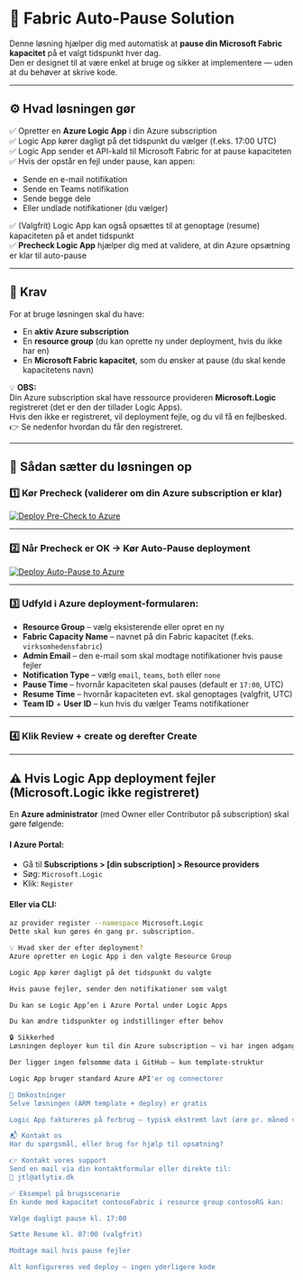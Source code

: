 # 🚀 Fabric Auto-Pause Solution

Denne løsning hjælper dig med automatisk at **pause din Microsoft Fabric kapacitet** på et valgt tidspunkt hver dag.  
Den er designet til at være enkel at bruge og sikker at implementere — uden at du behøver at skrive kode.

---

## ⚙ Hvad løsningen gør
✅ Opretter en **Azure Logic App** i din Azure subscription  
✅ Logic App kører dagligt på det tidspunkt du vælger (f.eks. 17:00 UTC)  
✅ Logic App sender et API-kald til Microsoft Fabric for at pause kapaciteten  
✅ Hvis der opstår en fejl under pause, kan appen:
- Sende en e-mail notifikation
- Sende en Teams notifikation
- Sende begge dele
- Eller undlade notifikationer (du vælger)

✅ (Valgfrit) Logic App kan også opsættes til at genoptage (resume) kapaciteten på et andet tidspunkt  
✅ **Precheck Logic App** hjælper dig med at validere, at din Azure opsætning er klar til auto-pause

---

## 📌 Krav
For at bruge løsningen skal du have:
- En **aktiv Azure subscription**
- En **resource group** (du kan oprette ny under deployment, hvis du ikke har en)
- En **Microsoft Fabric kapacitet**, som du ønsker at pause (du skal kende kapacitetens navn)

💡 **OBS:**  
Din Azure subscription skal have ressource provideren **Microsoft.Logic** registreret (det er den der tillader Logic Apps).  
Hvis den ikke er registreret, vil deployment fejle, og du vil få en fejlbesked.  
👉 Se nedenfor hvordan du får den registreret.

---

## 🚀 Sådan sætter du løsningen op

### 1️⃣ Kør Precheck (validerer om din Azure subscription er klar)
[![Deploy Pre-Check to Azure](https://aka.ms/deploytoazurebutton)](https://portal.azure.com/#create/Microsoft.Template/uri/https%3A%2F%2Fraw.githubusercontent.com%2FjtlAtlytix%2Ffabric-auto-pause-deploy%2Fmain%2Ffabric-precheck.json)

---

### 2️⃣ Når Precheck er OK → Kør Auto-Pause deployment
[![Deploy Auto-Pause to Azure](https://aka.ms/deploytoazurebutton)](https://portal.azure.com/#create/Microsoft.Template/uri/https%3A%2F%2Fraw.githubusercontent.com%2FjtlAtlytix%2Ffabric-auto-pause-deploy%2Fmain%2Ffabric-auto-pause.json)

---

### 3️⃣ Udfyld i Azure deployment-formularen:
- **Resource Group** – vælg eksisterende eller opret en ny
- **Fabric Capacity Name** – navnet på din Fabric kapacitet (f.eks. `virksomhedensfabric`)
- **Admin Email** – den e-mail som skal modtage notifikationer hvis pause fejler
- **Notification Type** – vælg `email`, `teams`, `both` eller `none`
- **Pause Time** – hvornår kapaciteten skal pauses (default er `17:00`, UTC)
- **Resume Time** – hvornår kapaciteten evt. skal genoptages (valgfrit, UTC)
- **Team ID** + **User ID** – kun hvis du vælger Teams notifikationer

---

### 4️⃣ Klik **Review + create** og derefter **Create**

---

## ⚠ Hvis Logic App deployment fejler (Microsoft.Logic ikke registreret)

En **Azure administrator** (med Owner eller Contributor på subscription) skal gøre følgende:

#### I Azure Portal:
- Gå til **Subscriptions > [din subscription] > Resource providers**
- Søg: `Microsoft.Logic`
- Klik: `Register`

#### Eller via CLI:
```bash
az provider register --namespace Microsoft.Logic
Dette skal kun gøres én gang pr. subscription.

💡 Hvad sker der efter deployment?
Azure opretter en Logic App i den valgte Resource Group

Logic App kører dagligt på det tidspunkt du valgte

Hvis pause fejler, sender den notifikationer som valgt

Du kan se Logic App’en i Azure Portal under Logic Apps

Du kan ændre tidspunkter og indstillinger efter behov

🔒 Sikkerhed
Løsningen deployer kun til din Azure subscription — vi har ingen adgang til din kapacitet

Der ligger ingen følsomme data i GitHub — kun template-struktur

Logic App bruger standard Azure API'er og connectorer

💸 Omkostninger
Selve løsningen (ARM template + deploy) er gratis

Logic App faktureres på forbrug — typisk ekstremt lavt (øre pr. måned ved 1-2 kald pr. dag)

📬 Kontakt os
Har du spørgsmål, eller brug for hjælp til opsætning?

👉 Kontakt vores support
Send en mail via din kontaktformular eller direkte til:
📧 jtl@atlytix.dk

✅ Eksempel på brugsscenarie
En kunde med kapacitet contosoFabric i resource group contosoRG kan:

Vælge dagligt pause kl. 17:00

Sætte Resume kl. 07:00 (valgfrit)

Modtage mail hvis pause fejler

Alt konfigureres ved deploy — ingen yderligere kode
